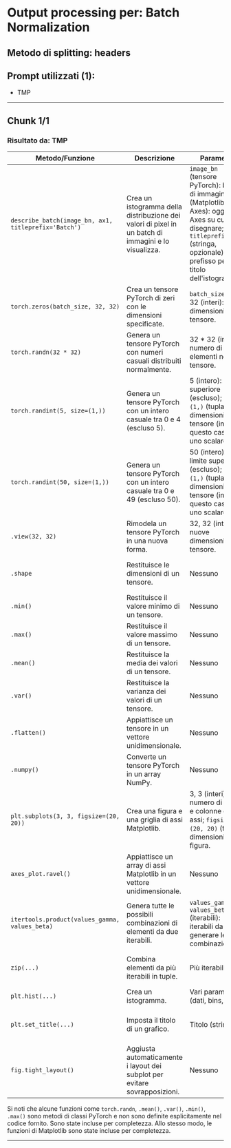 # Output processing per: Batch Normalization

## Metodo di splitting: headers
## Prompt utilizzati (1):
- TMP

---

## Chunk 1/1

### Risultato da: TMP
| Metodo/Funzione | Descrizione | Parametri | Output |
|---|---|---|---|
| `describe_batch(image_bn, ax1, titleprefix='Batch')` | Crea un istogramma della distribuzione dei valori di pixel in un batch di immagini e lo visualizza. | `image_bn` (tensore PyTorch): batch di immagini; `ax1` (Matplotlib Axes): oggetto Axes su cui disegnare; `titleprefix` (stringa, opzionale): prefisso per il titolo dell'istogramma. | Istogramma visualizzato su `ax1`. |
| `torch.zeros(batch_size, 32, 32)` | Crea un tensore PyTorch di zeri con le dimensioni specificate. | `batch_size`, 32, 32 (interi): dimensioni del tensore. | Tensore PyTorch di zeri. |
| `torch.randn(32 * 32)` | Genera un tensore PyTorch con numeri casuali distribuiti normalmente. | 32 * 32 (intero): numero di elementi nel tensore. | Tensore PyTorch con numeri casuali. |
| `torch.randint(5, size=(1,))` | Genera un tensore PyTorch con un intero casuale tra 0 e 4 (escluso 5). | 5 (intero): limite superiore (escluso); `size=(1,)` (tupla): dimensioni del tensore (in questo caso, uno scalare). | Tensore PyTorch con un intero casuale. |
| `torch.randint(50, size=(1,))` | Genera un tensore PyTorch con un intero casuale tra 0 e 49 (escluso 50). | 50 (intero): limite superiore (escluso); `size=(1,)` (tupla): dimensioni del tensore (in questo caso, uno scalare). | Tensore PyTorch con un intero casuale. |
| `.view(32, 32)` | Rimodela un tensore PyTorch in una nuova forma. | 32, 32 (interi): nuove dimensioni del tensore. | Tensore PyTorch rimodellato. |
| `.shape` | Restituisce le dimensioni di un tensore. | Nessuno | Tupla contenente le dimensioni del tensore. |
| `.min()` | Restituisce il valore minimo di un tensore. | Nessuno | Scalare (valore minimo). |
| `.max()` | Restituisce il valore massimo di un tensore. | Nessuno | Scalare (valore massimo). |
| `.mean()` | Restituisce la media dei valori di un tensore. | Nessuno | Scalare (valore medio). |
| `.var()` | Restituisce la varianza dei valori di un tensore. | Nessuno | Scalare (valore della varianza). |
| `.flatten()` | Appiattisce un tensore in un vettore unidimensionale. | Nessuno | Tensore PyTorch unidimensionale. |
| `.numpy()` | Converte un tensore PyTorch in un array NumPy. | Nessuno | Array NumPy. |
| `plt.subplots(3, 3, figsize=(20, 20))` | Crea una figura e una griglia di assi Matplotlib. | 3, 3 (interi): numero di righe e colonne di assi; `figsize=(20, 20)` (tupla): dimensioni della figura. | Figura e array di assi Matplotlib. |
| `axes_plot.ravel()` | Appiattisce un array di assi Matplotlib in un vettore unidimensionale. | Nessuno | Vettore unidimensionale di assi Matplotlib. |
| `itertools.product(values_gamma, values_beta)` | Genera tutte le possibili combinazioni di elementi da due iterabili. | `values_gamma`, `values_beta` (iterabili): iterabili da cui generare le combinazioni. | Iteratore che restituisce le combinazioni. |
| `zip(...)` | Combina elementi da più iterabili in tuple. | Più iterabili | Iteratore che restituisce tuple di elementi corrispondenti. |
| `plt.hist(...)` | Crea un istogramma. |  Vari parametri (dati, bins, ecc.) | Istogramma visualizzato. |
| `plt.set_title(...)` | Imposta il titolo di un grafico. | Titolo (stringa) | Nessun valore di ritorno, modifica il grafico in place. |
| `fig.tight_layout()` | Aggiusta automaticamente i layout dei subplot per evitare sovrapposizioni. | Nessuno | Nessun valore di ritorno, modifica la figura in place. |


Si noti che alcune funzioni come `torch.randn`, `.mean()`, `.var()`, `.min()`, `.max()` sono metodi di classi PyTorch e non sono definite esplicitamente nel codice fornito.  Sono state incluse per completezza.  Allo stesso modo, le funzioni di Matplotlib sono state incluse per completezza.


---

